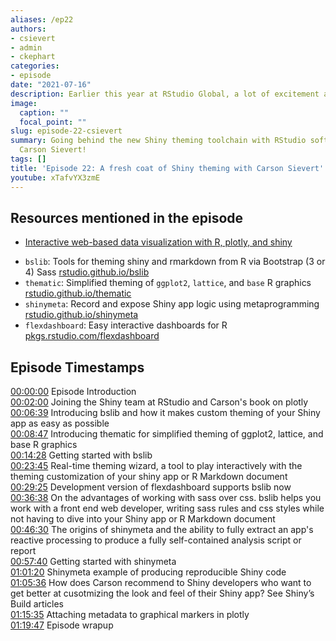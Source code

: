 ```yaml
---
aliases: /ep22
authors:
- csievert
- admin
- ckephart
categories:
- episode
date: "2021-07-16"
description: Earlier this year at RStudio Global, a lot of excitement among the Shiny enthusiasts centered on the brand new bslib and thematic packages for radically changing the style of typical Shiny app user interfaces. I am thrilled to get the inside story on this amazing development with the brilliant author, RStudio software engineer Carson Sievert! In this episode you will hear Carson's recommendations on getting started with bslib for both Shiny applications and even R-Markdown documents, why SASS (no, not that one) rules empower a Shiny developer to make sweeping changes in CSS, as well as the major milestone release of shinymeta, a package that directly addresses a huge need for traceable and reproducible analyses from Shiny apps in many industries such as life sciences. I hope you enjoy this episode and don't forget to subscribe to our channel so you can be first to know when future episodes are available!
image:
  caption: ""
  focal_point: ""
slug: episode-22-csievert
summary: Going behind the new Shiny theming toolchain with RStudio software engineer
  Carson Sievert!
tags: []
title: 'Episode 22: A fresh coat of Shiny theming with Carson Sievert'
youtube: xTafvYX3zmE
---
```


## Resources mentioned in the episode

- [Interactive web-based data visualization with R, plotly, and shiny](https://plotly-r.com)
* `bslib`: Tools for theming shiny and rmarkdown from R via Bootstrap (3 or 4) Sass [rstudio.github.io/bslib](https://rstudio.github.io/bslib)
* `thematic`: Simplified theming of `ggplot2`, `lattice`, and `base` R graphics [rstudio.github.io/thematic](https://rstudio.github.io/thematic)
* `shinymeta`: Record and expose Shiny app logic using metaprogramming [rstudio.github.io/shinymeta](https://rstudio.github.io/shinymeta)
* `flexdashboard`: Easy interactive dashboards for R [pkgs.rstudio.com/flexdashboard](https://pkgs.rstudio.com/flexdashboard)

## Episode Timestamps

[00:00:00](https://youtube.com/watch?v=xTafvYX3zmE&t=0s) Episode Introduction <br> 
[00:02:00](https://youtube.com/watch?v=xTafvYX3zmE&t=120s) Joining the Shiny team at RStudio and Carson's book on plotly <br> 
[00:06:39](https://youtube.com/watch?v=xTafvYX3zmE&t=399s) Introducing bslib and how it makes custom theming of your Shiny app as easy as possible <br> 
[00:08:47](https://youtube.com/watch?v=xTafvYX3zmE&t=527s) Introducing thematic for simplified theming of ggplot2, lattice, and base R graphics <br> 
[00:14:28](https://youtube.com/watch?v=xTafvYX3zmE&t=868s) Getting started with bslib <br> 
[00:23:45](https://youtube.com/watch?v=xTafvYX3zmE&t=1425s) Real-time theming wizard, a tool to play interactively with the theming customization of your shiny app or R Markdown document <br> 
[00:29:25](https://youtube.com/watch?v=xTafvYX3zmE&t=1765s) Development version of flexdashboard supports bslib now <br> 
[00:36:38](https://youtube.com/watch?v=xTafvYX3zmE&t=2198s) On the advantages of working with sass over css. bslib helps you work with a front end web developer, writing sass rules and css styles while not having to dive into your Shiny app or R Markdown document <br> 
[00:46:30](https://youtube.com/watch?v=xTafvYX3zmE&t=2790s) The origins of shinymeta and the ability to fully extract an app's reactive processing to produce a fully self-contained analysis script or report <br> 
[00:57:40](https://youtube.com/watch?v=xTafvYX3zmE&t=3460s) Getting started with shinymeta <br> 
[01:01:20](https://youtube.com/watch?v=xTafvYX3zmE&t=3680s) Shinymeta example of producing reproducible Shiny code <br> 
[01:05:36](https://youtube.com/watch?v=xTafvYX3zmE&t=3936s) How does Carson recommend to Shiny developers who want to get better at cusotmizing the look and feel of their Shiny app? See Shiny’s Build articles <br> 
[01:15:35](https://youtube.com/watch?v=xTafvYX3zmE&t=4535s) Attaching metadata to graphical markers in plotly <br> 
[01:19:47](https://youtube.com/watch?v=xTafvYX3zmE&t=4787s) Episode wrapup
